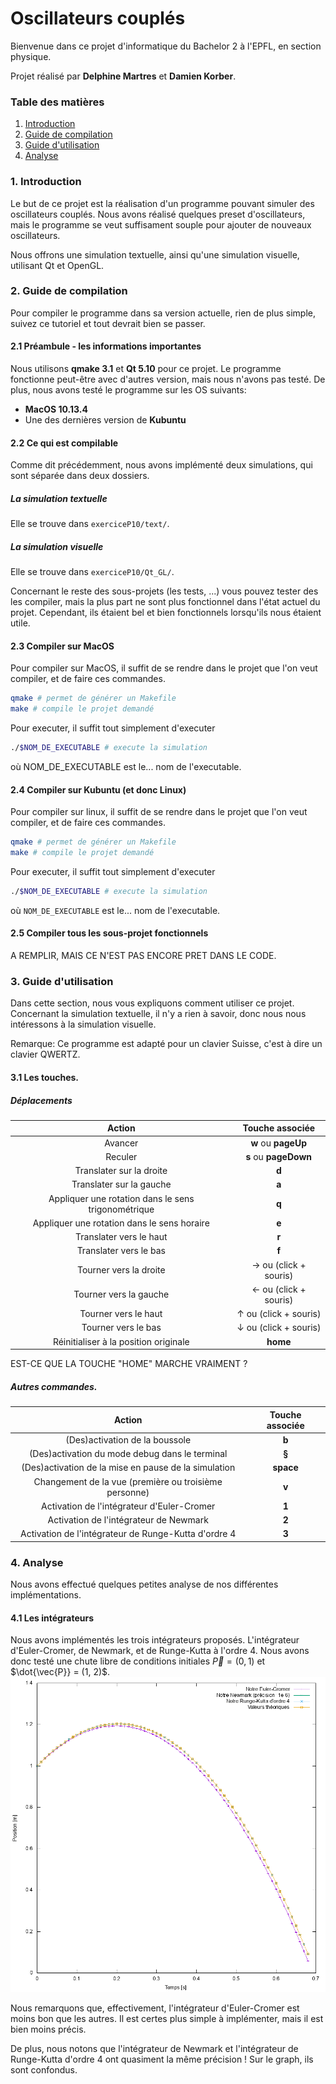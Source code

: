 <!-- Ce document est en format Markdown, et utilise latex pour le rendu de quelques éléments. Pour le lire, veuillez vous procurer un bon lecteur, ou de lire le PDF associé. -->

# Oscillateurs couplés
Bienvenue dans ce projet d'informatique du Bachelor 2 à l'EPFL, en section physique.

Projet réalisé par **Delphine Martres** et **Damien Korber**.

### Table des matières
1. [Introduction](#intro)
2. [Guide de compilation](#compile)
3. [Guide d'utilisation](#util)
4. [Analyse](#analyse)


### 1. Introduction <a name="intro"/>
Le but de ce projet est la réalisation d'un programme pouvant simuler des oscillateurs couplés. Nous avons réalisé quelques preset d'oscillateurs, mais le programme se veut suffisament souple pour ajouter de nouveaux oscillateurs.

Nous offrons une simulation textuelle, ainsi qu'une simulation visuelle, utilisant Qt et OpenGL.

### 2. Guide de compilation <a name="compile"/>
Pour compiler le programme dans sa version actuelle, rien de plus simple, suivez ce tutoriel et tout devrait bien se passer.
#### 2.1 Préambule - les informations importantes
Nous utilisons **qmake 3.1** et **Qt 5.10** pour ce projet. Le programme fonctionne peut-être avec d'autres version, mais nous n'avons pas testé.
De plus, nous avons testé le programme sur les OS suivants:
* **MacOS 10.13.4**
* Une des dernières version de **Kubuntu**

#### 2.2 Ce qui est compilable
Comme dit précédemment, nous avons implémenté deux simulations, qui sont séparée dans deux dossiers.
##### La simulation textuelle
Elle se trouve dans `exerciceP10/text/`.
##### La simulation visuelle
Elle se trouve dans `exerciceP10/Qt_GL/`.

Concernant le reste des sous-projets (les tests, ...) vous pouvez tester des les compiler, mais la plus part ne sont plus fonctionnel dans l'état actuel du projet. Cependant, ils étaient bel et bien fonctionnels lorsqu'ils nous étaient utile.

#### 2.3 Compiler sur MacOS
Pour compiler sur MacOS, il suffit de se rendre dans le projet que l'on veut compiler, et de faire ces commandes.
```bash
qmake # permet de générer un Makefile
make # compile le projet demandé
```
Pour executer, il suffit tout simplement d'executer
```bash
./$NOM_DE_EXECUTABLE # execute la simulation
```
où NOM_DE_EXECUTABLE est le... nom de l'executable.
#### 2.4 Compiler sur Kubuntu (et donc Linux)
Pour compiler sur linux, il suffit de se rendre dans le projet que l'on veut compiler, et de faire ces commandes.
```bash
qmake # permet de générer un Makefile
make # compile le projet demandé
```
Pour executer, il suffit tout simplement d'executer
```bash
./$NOM_DE_EXECUTABLE # execute la simulation
```
où `NOM_DE_EXECUTABLE` est le... nom de l'executable.

#### 2.5 Compiler tous les sous-projet fonctionnels
A REMPLIR, MAIS CE N'EST PAS ENCORE PRET DANS LE CODE.

### 3. Guide d'utilisation <a name="util"/>
Dans cette section, nous vous expliquons comment utiliser ce projet. Concernant la simulation textuelle, il n'y a rien à savoir, donc nous nous intéressons à la simulation visuelle.

Remarque: Ce programme est adapté pour un clavier Suisse, c'est à dire un clavier QWERTZ.

#### 3.1 Les touches.
##### Déplacements
| Action | Touche associée|
| :---: | :---: |
| Avancer | **w** ou **pageUp** |
| Reculer | **s** ou **pageDown** |
| Translater sur la droite | **d** |
| Translater sur la gauche | **a** |
| Appliquer une rotation dans le sens trigonométrique | **q** |
| Appliquer une rotation dans le sens horaire | **e** |
| Translater vers le haut | **r** |
| Translater vers le bas | **f** |
| Tourner vers la droite | $\rightarrow$ ou (click + souris) |
| Tourner vers la gauche | $\leftarrow$ ou (click + souris) |
| Tourner vers le haut | $\uparrow$ ou (click + souris) |
| Tourner vers le bas | $\downarrow$ ou (click + souris) |
| Réinitialiser à la position originale | **home** |
EST-CE QUE LA TOUCHE "HOME" MARCHE VRAIMENT ?

##### Autres commandes.
| Action | Touche associée|
| :---: | :---: |
| (Des)activation de la boussole | **b** |
| (Des)activation du mode debug dans le terminal | **§** |
| (Des)activation de la mise en pause de la simulation | **space** |
| Changement de la vue (première ou troisième personne) | **v** |
| Activation de l'intégrateur d'Euler-Cromer | **1** |
| Activation de l'intégrateur de Newmark | **2** |
| Activation de l'intégrateur de Runge-Kutta d'ordre 4| **3** |

### 4. Analyse <a name="analyse"/>
Nous avons effectué quelques petites analyse de nos différentes implémentations.
#### 4.1 Les intégrateurs
Nous avons implémentés les trois intégrateurs proposés. L'intégrateur d'Euler-Cromer, de Newmark, et de Runge-Kutta à l'ordre 4. Nous avons donc testé une chute libre de conditions initiales $\vec{P} = (0, 1)$ et $\dot{\vec{P}} = (1, 2)$. ![graphique comparant les différents intégrateurs](annexes/integr_comp.png)

Nous remarquons que, effectivement, l'intégrateur d'Euler-Cromer est moins bon que les autres. Il est certes plus simple à implémenter, mais il est bien moins précis.

De plus, nous notons que l'intégrateur de Newmark et l'intégrateur de Runge-Kutta d'ordre 4 ont quasiment la même précision ! Sur le graph, ils sont confondus.